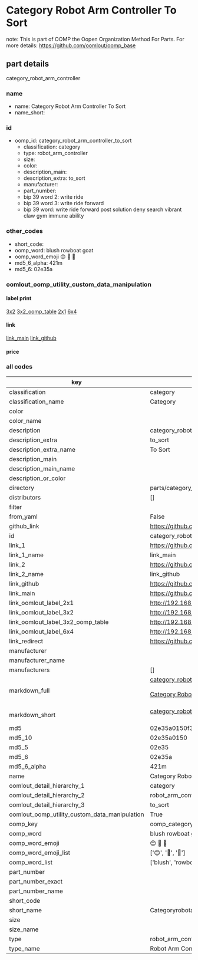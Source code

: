 # Category Robot Arm Controller To Sort  

note: This is part of OOMP the Oopen Organization Method For Parts. For more details: https://github.com/oomlout/oomp_base

##  part details
  



category_robot_arm_controller



### name
* name: Category Robot Arm Controller To Sort
* name_short: 
### id
* oomp_id: category_robot_arm_controller_to_sort
  * classification: category
  * type: robot_arm_controller
  * size: 
  * color: 
  * description_main: 
  * description_extra: to_sort
  * manufacturer: 
  * part_number: 
  * bip 39 word 2: write ride
  * bip 39 word 3: write ride forward
  * bip 39 word: write ride forward post solution deny search vibrant claw gym immune ability

### other_codes
* short_code: 
* oomp_word: blush rowboat goat
* oomp_word_emoji :blush: :rowboat: :goat:
* md5_6_alpha: 421m
* md5_6: 02e35a






### oomlout_oomp_utility_custom_data_manipulation
#### label print
[3x2](http://192.168.1.245:1112/?label=oomp%20421m)
[3x2_oomp_table](http://192.168.1.108:1112/?label=oomp%20421m)
[2x1](http://192.168.1.242:1112/?label=oomp%20421m)
[6x4](http://192.168.1.55:1112/?label=oomp%20421m)    

#### link

[link_main](https://github.com/oomlout/oomlout_oomp_version_1_messy/tree/main/parts/category_robot_arm_controller_to_sort) [link_github](https://github.com/oomlout/oomlout_oomp_version_1_messy/tree/main/parts/category_robot_arm_controller_to_sort)                             

#### price







### all codes 
| key | value |  
| --- | --- |  
| classification | category |  
| classification_name | Category |  
| color |  |  
| color_name |  |  
| description | category_robot_arm_controller |  
| description_extra | to_sort |  
| description_extra_name | To Sort |  
| description_main |  |  
| description_main_name |  |  
| description_or_color |   |  
| directory | parts/category_robot_arm_controller_to_sort |  
| distributors | [] |  
| filter |  |  
| from_yaml | False |  
| github_link | https://github.com/oomlout/oomlout_oomp_part_src/tree/main/parts/category_robot_arm_controller_to_sort |  
| id | category_robot_arm_controller_to_sort |  
| link_1 | https://github.com/oomlout/oomlout_oomp_version_1_messy/tree/main/parts/category_robot_arm_controller_to_sort |  
| link_1_name | link_main |  
| link_2 | https://github.com/oomlout/oomlout_oomp_version_1_messy/tree/main/parts/category_robot_arm_controller_to_sort |  
| link_2_name | link_github |  
| link_github | https://github.com/oomlout/oomlout_oomp_version_1_messy/tree/main/parts/category_robot_arm_controller_to_sort |  
| link_main | https://github.com/oomlout/oomlout_oomp_version_1_messy/tree/main/parts/category_robot_arm_controller_to_sort |  
| link_oomlout_label_2x1 | http://192.168.1.242:1112/?label=oomp%20421m |  
| link_oomlout_label_3x2 | http://192.168.1.245:1112/?label=oomp%20421m |  
| link_oomlout_label_3x2_oomp_table | http://192.168.1.108:1112/?label=oomp%20421m |  
| link_oomlout_label_6x4 | http://192.168.1.55:1112/?label=oomp%20421m |  
| link_redirect | https://github.com/oomlout/oomlout_oomp_version_1_messy/tree/main/parts/category_robot_arm_controller_to_sort |  
| manufacturer |  |  
| manufacturer_name |  |  
| manufacturers | [] |  
| markdown_full | [category_robot_arm_controller_to_sort](none)<br>[](none)<br>[Category Robot Arm Controller To Sort](none)<br><br> |  
| markdown_short | [category_robot_arm_controller_to_sort](none)<br><br> |  
| md5 | 02e35a0150f37840eae76a8ab7ae5ff4 |  
| md5_10 | 02e35a0150 |  
| md5_5 | 02e35 |  
| md5_6 | 02e35a |  
| md5_6_alpha | 421m |  
| name | Category Robot Arm Controller To Sort |  
| oomlout_detail_hierarchy_1 | category |  
| oomlout_detail_hierarchy_2 | robot_arm_controller |  
| oomlout_detail_hierarchy_3 | to_sort |  
| oomlout_oomp_utility_custom_data_manipulation | True |  
| oomp_key | oomp_category_robot_arm_controller_to_sort |  
| oomp_word | blush rowboat goat |  
| oomp_word_emoji | :blush: :rowboat: :goat: |  
| oomp_word_emoji_list | [':blush:', ':rowboat:', ':goat:'] |  
| oomp_word_list | ['blush', 'rowboat', 'goat'] |  
| part_number |  |  
| part_number_exact |  |  
| part_number_name |  |  
| short_code |  |  
| short_name | Categoryrobotarmcontroller |  
| size |  |  
| size_name |  |  
| type | robot_arm_controller |  
| type_name | Robot Arm Controller |  

